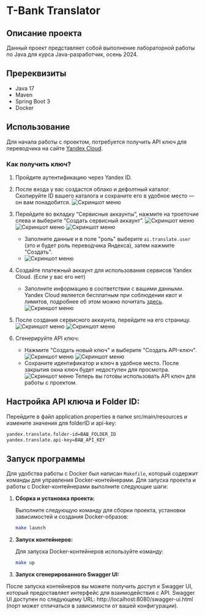 # T-Bank Translator

## Описание проекта

Данный проект представляет собой выполнение лабораторной работы по Java для курса Java-разработчик, осень 2024.

## Пререквизиты

* Java 17
* Maven
* Spring Boot 3
* Docker

## Использование

Для начала работы с проектом, потребуется получить API ключ для переводчика на сайте [Yandex Cloud](https://cloud.yandex.ru).

### Как получить ключ?

1. Пройдите аутентификацию через Yandex ID.
2. После входа у вас создастся облако и дефолтный каталог. Скопируйте ID вашего каталога и сохраните его в удобное место — он вам понадобится.
   ![Скриншот меню](images/folder_id.png)
4. Перейдите во вкладку “Сервисные аккаунты”, нажмите на троеточие слева и выберите “Создать сервисный аккаунт”.
   ![Скриншот меню](images/service_accounts.png)
   ![Скриншот меню](images/creation_service_account.png)
   ![Скриншот меню](images/creation_service_account_.png)
    * Заполните данные и в поле "роль" выберите `ai.translate.user` (это и будет роль переводчика Яндекса), затем нажмите "Создать".
    * ![Скриншот меню](images/menu_creation_service_account.png)
6. Создайте платежный аккаунт для использования сервисов Yandex Cloud. (Если у вас его нет)
    * Заполните информацию в соответствии с вашими данными. Yandex Cloud является бесплатным при соблюдении квот и лимитов, подробнее об этом можно почитать [здесь](https://cloud.yandex.ru/docs/billing/overview).
   ![Скриншот меню](images/menu_pay_account.png)

8. После создания сервисного аккаунта, перейдите на его страницу.
   ![Скриншот меню](images/press_service_account.png)
   ![Скриншот меню](images/menu_service_account.png)
10. Сгенерируйте API ключ:
    * Нажмите "Создать новый ключ" и выберите "Создать API-ключ".
    ![Скриншот меню](images/menu_service_account_api.png)
    ![Скриншот меню](images/menu_service_account_create_api.png)
    * Сохраните идентификатор и ключ в удобное место. После закрытия окна ключ будет недоступен для просмотра.
    ![Скриншот меню](images/result_api.png)
Теперь вы готовы использовать API ключ для работы с проектом.

## Настройка API ключа и Folder ID:

   Перейдите в файл application.properties в папке src/main/resources и измените значения для folderID и api-key:
   ```bash
   yandex.translate.folder-id=ВАШ_FOLDER_ID
   yandex.translate.api-key=ВАШ_API_KEY
   ```
## Запуск программы

Для удобства работы с Docker был написан `Makefile`, который содержит команды для управления Docker-контейнерами. Для запуска проекта и работы с Docker-контейнерами выполните следующие шаги:

1. **Сборка и установка проекта:**

   Выполните следующую команду для сборки проекта, установки зависимостей и создания Docker-образов:

   ```bash
   make launch

2. **Запуск контейнеров:**

   Для запуска Docker-контейнеров используйте команду:
   ```bash
   make up

3. **Запуск сгенерированного Swagger UI:**

После запуска контейнеров вы можете получить доступ к Swagger UI, который предоставляет интерфейс для взаимодействия с API. Swagger UI доступен по следующему URL: http://localhost:8080/swagger-ui.html (порт может отличаться в зависимости от вашей конфигурации).
